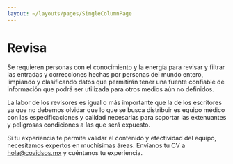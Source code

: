 ```yaml
---
layout: ~/layouts/pages/SingleColumnPage
---
```


# Revisa

Se requieren personas con el conocimiento y la energía para revisar
 y filtrar las entradas y correcciones hechas por personas del mundo 
  entero, limpiando y clasificando datos que permitirán tener una 
   fuente confiable de información que podrá ser utilizada para otros 
    medios aún no definidos.

La labor de los revisores es igual o más importante que la de los 
 escritores ya que no debemos olvidar que lo que se busca distribuir 
  es equipo médico con las especificaciones y calidad necesarias para 
   soportar las extenuantes y peligrosas condiciones a las que será expuesto.


Si tu experiencia te permite validar el contenido y efectividad
 del equipo, necesitamos expertos en muchísimas áreas.
  Envíanos tu CV a hola@covidsos.mx y cuéntanos tu experiencia. 


